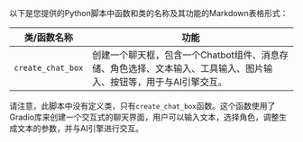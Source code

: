以下是您提供的Python脚本中函数和类的名称及其功能的Markdown表格形式：

| 类/函数名称 | 功能 |
| --- | --- |
| `create_chat_box` | 创建一个聊天框，包含一个Chatbot组件、消息存储、角色选择、文本输入、工具输入、图片输入、按钮等，用于与AI引擎交互。 |

请注意，此脚本中没有定义类，只有`create_chat_box`函数。这个函数使用了Gradio库来创建一个交互式的聊天界面，用户可以输入文本，选择角色，调整生成文本的参数，并与AI引擎进行交互。
